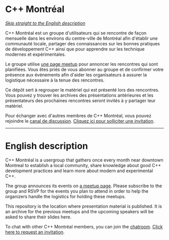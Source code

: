 # C++ Montréal

_[Skip straight to the English description](#english-description)_

C++ Montréal est un groupe d'utilisateurs qui se rencontre de façon mensuelle dans les environs du centre-ville de Montréal afin d'établir une communauté locale, partager des connaissances sur les bonnes pratiques de développement C++ ainsi que pour apprendre sur les technique modernes et expérimentales.

Le groupe utilise [une page meetup](https://www.meetup.com/CppMtl/) pour annoncer les rencontres qui sont planifiées. Vous êtes priés de vous abonner au groupe et de confirmer votre présence aux événements afin d'aider les organisateurs à assurer la logistique nécessaire à la tenue des rencontres.

Ce dépôt sert à regrouper le matériel qui est présenté lors des rencontres. Vous pouvez y trouver les archives des présentations antérieures et les présentateurs des prochaines rencontres seront invités à y partager leur matériel.

Pour échanger avec d'autres membres de C++ Montréal, vous pouvez rejoindre le [canal de discussion](https://cpplang.slack.com/messages/CppMtl/). [Cliquez ici pour solliciter une invitation](http://cpplang.diegostamigni.com/).

-----

# English description

C++ Montréal is a usergroup that gathers once every month near downtown Montreal to establish a local community, share knowledge about good C++ development practices and learn more about modern and experimental C++.

The group announces its events on [a meetup page](https://www.meetup.com/CppMtl/). Please subscribe to the group and RSVP for the events you plan to attend in order to help the organizers handle the logistics for holding these meetups.

This repository is the location where presentation material is published. It is an archive for the previous meetups and the upcoming speakers will be asked to share their slides here.

To chat with other C++ Montréal members, you can join the [chatroom](https://cpplang.slack.com/messages/CppMtl/). [Click here to request an invitation](http://cpplang.diegostamigni.com/).
